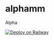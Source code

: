# alphamm
Alpha

[![Deploy on Railway](https://railway.app/button.svg)](https://railway.app/new/template/y26rj8?referralCode=MfqQus)
